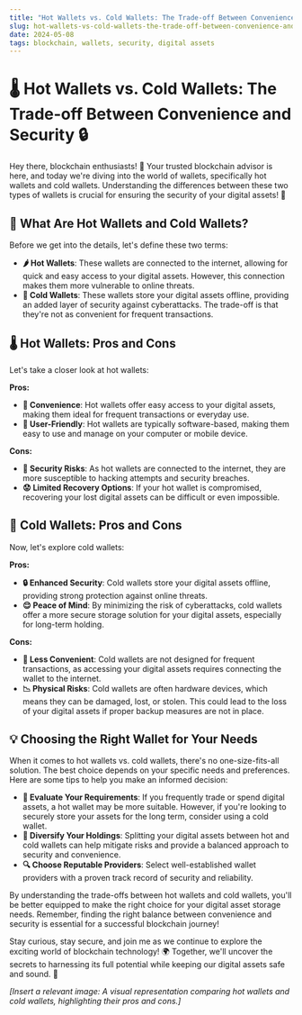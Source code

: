 ```yaml
---
title: "Hot Wallets vs. Cold Wallets: The Trade-off Between Convenience and Security"
slug: hot-wallets-vs-cold-wallets-the-trade-off-between-convenience-and-security
date: 2024-05-08
tags: blockchain, wallets, security, digital assets
---
```


# 🌡️ Hot Wallets vs. Cold Wallets: The Trade-off Between Convenience and Security 🔒

Hey there, blockchain enthusiasts! 👋 Your trusted blockchain advisor is here, and today we're diving into the world of wallets, specifically hot wallets and cold wallets. Understanding the differences between these two types of wallets is crucial for ensuring the security of your digital assets! 💪

## 🤔 What Are Hot Wallets and Cold Wallets?

Before we get into the details, let's define these two terms:

- **🌶️ Hot Wallets**: These wallets are connected to the internet, allowing for quick and easy access to your digital assets. However, this connection makes them more vulnerable to online threats.
- **🥶 Cold Wallets**: These wallets store your digital assets offline, providing an added layer of security against cyberattacks. The trade-off is that they're not as convenient for frequent transactions.

## 🌡️ Hot Wallets: Pros and Cons

Let's take a closer look at hot wallets:

**Pros:**
- **🚀 Convenience**: Hot wallets offer easy access to your digital assets, making them ideal for frequent transactions or everyday use.
- **👥 User-Friendly**: Hot wallets are typically software-based, making them easy to use and manage on your computer or mobile device.

**Cons:**
- **🎯 Security Risks**: As hot wallets are connected to the internet, they are more susceptible to hacking attempts and security breaches.
- **😟 Limited Recovery Options**: If your hot wallet is compromised, recovering your lost digital assets can be difficult or even impossible.

## 🥶 Cold Wallets: Pros and Cons

Now, let's explore cold wallets:

**Pros:**
- **🔒 Enhanced Security**: Cold wallets store your digital assets offline, providing strong protection against online threats.
- **😌 Peace of Mind**: By minimizing the risk of cyberattacks, cold wallets offer a more secure storage solution for your digital assets, especially for long-term holding.

**Cons:**
- **🐌 Less Convenient**: Cold wallets are not designed for frequent transactions, as accessing your digital assets requires connecting the wallet to the internet.
- **📉 Physical Risks**: Cold wallets are often hardware devices, which means they can be damaged, lost, or stolen. This could lead to the loss of your digital assets if proper backup measures are not in place.

## 💡 Choosing the Right Wallet for Your Needs

When it comes to hot wallets vs. cold wallets, there's no one-size-fits-all solution. The best choice depends on your specific needs and preferences. Here are some tips to help you make an informed decision:

- **🎯 Evaluate Your Requirements**: If you frequently trade or spend digital assets, a hot wallet may be more suitable. However, if you're looking to securely store your assets for the long term, consider using a cold wallet.
- **🧩 Diversify Your Holdings**: Splitting your digital assets between hot and cold wallets can help mitigate risks and provide a balanced approach to security and convenience.
- **🔍 Choose Reputable Providers**: Select well-established wallet providers with a proven track record of security and reliability.

By understanding the trade-offs between hot wallets and cold wallets, you'll be better equipped to make the right choice for your digital asset storage needs. Remember, finding the right balance between convenience and security is essential for a successful blockchain journey!

Stay curious, stay secure, and join me as we continue to explore the exciting world of blockchain technology! 🌍 Together, we'll uncover the secrets to harnessing its full potential while keeping our digital assets safe and sound. 💪

*[Insert a relevant image: A visual representation comparing hot wallets and cold wallets, highlighting their pros and cons.]*
